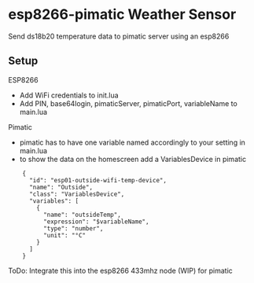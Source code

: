 # esp8266-pimatic Weather Sensor
Send ds18b20 temperature data to pimatic server using an esp8266


Setup
---------------

ESP8266
- Add WiFi credentials to init.lua
- Add PIN, base64login, pimaticServer, pimaticPort, variableName to main.lua

Pimatic
- pimatic has to have one variable named accordingly to your setting in main.lua
- to show the data on the homescreen add a VariablesDevice in pimatic

```
    {
      "id": "esp01-outside-wifi-temp-device",
      "name": "Outside",
      "class": "VariablesDevice",
      "variables": [
        {
          "name": "outsideTemp",
          "expression": "$variableName",
          "type": "number",
          "unit": "°C"
        }
      ]
    }
```


ToDo: Integrate this into the esp8266 433mhz node (WIP) for pimatic
